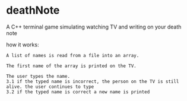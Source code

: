 # deathNote
A C++ terminal game simulating watching TV and writing on your death note

how it works:

    A list of names is read from a file into an array.
    
    The first name of the array is printed on the TV.
    
    The user types the name. 
    3.1 if the typed name is incorrect, the person on the TV is still alive. the user continues to type 
    3.2 if the typed name is correct a new name is printed
